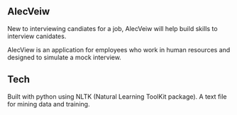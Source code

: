 ## AlecVeiw 

New to interviewing candiates for a job, AlecVeiw will help build skills to 
interview canidates. 

AlecView is an application for employees who work in human resources and
designed to simulate a mock interview. 


## Tech
Built with python using NLTK (Natural Learning ToolKit package). A text file for mining 
data and training.




